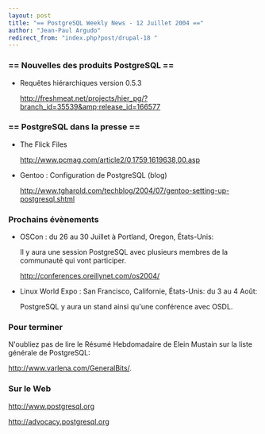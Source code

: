 ```yaml
---
layout: post
title: "== PostgreSQL Weekly News - 12 Juillet 2004 =="
author: "Jean-Paul Argudo"
redirect_from: "index.php?post/drupal-18 "
---
```




<h3>== Nouvelles des produits PostgreSQL ==</h3>

<ul>

<li>Requêtes hiérarchiques version 0.5.3<br />

<a href="http://freshmeat.net/projects/hier_pg/?branch_id=35539&amp;release_id=166577">http://freshmeat.net/projects/hier_pg/?branch_id=35539&amp;release_id=166577</a></li>

</ul>

<h3>== PostgreSQL dans la presse ==</h3>

<ul>

<li>The Flick Files<br />

<a href="http://www.pcmag.com/article2/0,1759,1619638,00.asp">http://www.pcmag.com/article2/0,1759,1619638,00.asp

</a></li>

<li>Gentoo&nbsp;: Configuration de PostgreSQL (blog)<br />

<a href="http://www.tgharold.com/techblog/2004/07/gentoo-setting-up-postgresql.shtml">http://www.tgharold.com/techblog/2004/07/gentoo-setting-up-postgresql.shtml

</a></li>

</ul>

<h3>Prochains évènements</h3>

<ul>

<li>OSCon&nbsp;: du 26 au 30 Juillet à Portland, Oregon, États-Unis:<br />

Il y aura une session PostgreSQL avec plusieurs membres de la communauté qui vont participer.<br />

<a href="http://conferences.oreillynet.com/os2004/">http://conferences.oreillynet.com/os2004/</a>

</li>

<li>Linux World Expo&nbsp;: San Francisco, Californie, États-Unis: du 3 au 4 Août:<br />

PostgreSQL y aura un stand ainsi qu'une conférence avec OSDL.</li>

</ul>

<h3>Pour terminer</h3>

<p>N'oubliez pas de lire le Résumé Hebdomadaire de Elein Mustain sur la liste générale de PostgreSQL:<br />

<a href="http://www.varlena.com/GeneralBits/">http://www.varlena.com/GeneralBits/</a>.</p>

<h3>Sur le Web</h3>

<p>

<a href="http://www.postgresql.org">http://www.postgresql.org</a><br />

<a href="http://advocacy.postgresql.org">http://advocacy.postgresql.org</a>

</p>